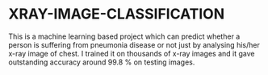 # XRAY-IMAGE-CLASSIFICATION
This is a machine learning based project which can predict whether a person is suffering from pneumonia disease or not just by analysing his/her x-ray image of chest. I trained it on thousands of x-ray images and it gave outstanding accuracy around 99.8 % on testing images.
